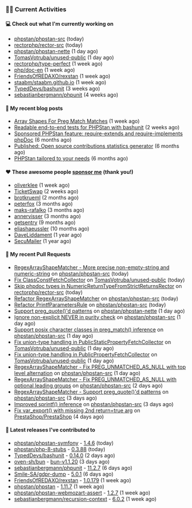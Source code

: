 ### 👨‍💻 Current Activities


#### 💻 Check out what I'm currently working on

- [phpstan/phpstan-src](https://github.com/phpstan/phpstan-src) (today)
- [rectorphp/rector-src](https://github.com/rectorphp/rector-src) (today)
- [phpstan/phpstan-nette](https://github.com/phpstan/phpstan-nette) (1 day ago)
- [TomasVotruba/unused-public](https://github.com/TomasVotruba/unused-public) (1 day ago)
- [rectorphp/type-perfect](https://github.com/rectorphp/type-perfect) (1 week ago)
- [php/doc-en](https://github.com/php/doc-en) (1 week ago)
- [FriendsOfREDAXO/rexstan](https://github.com/FriendsOfREDAXO/rexstan) (1 week ago)
- [staabm/staabm.github.io](https://github.com/staabm/staabm.github.io) (1 week ago)
- [TypedDevs/bashunit](https://github.com/TypedDevs/bashunit) (3 weeks ago)
- [sebastianbergmann/phpunit](https://github.com/sebastianbergmann/phpunit) (4 weeks ago)


#### 📜 My recent blog posts

- [Array Shapes For Preg Match Matches](https://staabm.github.io/2024/07/05/array-shapes-for-preg-match-matches.html) (1 week ago)
- [Readable end-to-end tests for PHPStan with bashunit](https://staabm.github.io/2024/06/28/readable-phpstan-end-to-end-tests-with-bashunit.html) (2 weeks ago)
- [Sponsored PHPStan feature: require-extends and require-implements phpDoc](https://staabm.github.io/2024/01/15/phpstan-require-extends-implements.html) (6 months ago)
- [Published: Open source contributions statistics generator](https://staabm.github.io/2024/01/10/oss-contribs-published.html) (6 months ago)
- [PHPStan tailored to your needs](https://staabm.github.io/2024/01/01/phpstan-customizing.html) (6 months ago)


#### ❤️ These awesome people [sponsor me](https://github.com/sponsors/staabm) (thank you!)

- [oliverklee](https://github.com/oliverklee) (1 week ago)
- [TicketSwap](https://github.com/TicketSwap) (2 weeks ago)
- [brotkrueml](https://github.com/brotkrueml) (2 months ago)
- [peterfox](https://github.com/peterfox) (3 months ago)
- [maks-rafalko](https://github.com/maks-rafalko) (3 months ago)
- [annervisser](https://github.com/annervisser) (3 months ago)
- [getsentry](https://github.com/getsentry) (9 months ago)
- [eliashaeussler](https://github.com/eliashaeussler) (10 months ago)
- [DaveLiddament](https://github.com/DaveLiddament) (1 year ago)
- [SecuMailer](https://github.com/SecuMailer) (1 year ago)


#### 🔨 My recent Pull Requests

- [RegexArrayShapeMatcher - More precise non-empty-string and numeric-string](https://github.com/phpstan/phpstan-src/pull/3249) on [phpstan/phpstan-src](https://github.com/phpstan/phpstan-src) (today)
- [Fix ClassConstFetchCollector](https://github.com/TomasVotruba/unused-public/pull/122) on [TomasVotruba/unused-public](https://github.com/TomasVotruba/unused-public) (today)
- [Skip phpdoc types in NumericReturnTypeFromStrictReturnsRector](https://github.com/rectorphp/rector-src/pull/6153) on [rectorphp/rector-src](https://github.com/rectorphp/rector-src) (today)
- [Refactor RegexArrayShapeMatcher](https://github.com/phpstan/phpstan-src/pull/3248) on [phpstan/phpstan-src](https://github.com/phpstan/phpstan-src) (today)
- [Refactor PrintfParametersRule](https://github.com/phpstan/phpstan-src/pull/3247) on [phpstan/phpstan-src](https://github.com/phpstan/phpstan-src) (today)
- [Support preg_quote()&#39;d patterns](https://github.com/phpstan/phpstan-nette/pull/152) on [phpstan/phpstan-nette](https://github.com/phpstan/phpstan-nette) (1 day ago)
- [Ignore non-explicit NEVER in purity check](https://github.com/phpstan/phpstan-src/pull/3243) on [phpstan/phpstan-src](https://github.com/phpstan/phpstan-src) (1 day ago)
- [Support posix character classes in preg_match() inference](https://github.com/phpstan/phpstan-src/pull/3241) on [phpstan/phpstan-src](https://github.com/phpstan/phpstan-src) (1 day ago)
- [Fix union-type handling in PublicStaticPropertyFetchCollector](https://github.com/TomasVotruba/unused-public/pull/121) on [TomasVotruba/unused-public](https://github.com/TomasVotruba/unused-public) (1 day ago)
- [Fix union-type handling in PublicPropertyFetchCollector](https://github.com/TomasVotruba/unused-public/pull/120) on [TomasVotruba/unused-public](https://github.com/TomasVotruba/unused-public) (1 day ago)
- [RegexArrayShapeMatcher - Fix PREG_UNMATCHED_AS_NULL with top level alternation](https://github.com/phpstan/phpstan-src/pull/3238) on [phpstan/phpstan-src](https://github.com/phpstan/phpstan-src) (1 day ago)
- [RegexArrayShapeMatcher - Fix PREG_UNMATCHED_AS_NULL with optional leading groups](https://github.com/phpstan/phpstan-src/pull/3234) on [phpstan/phpstan-src](https://github.com/phpstan/phpstan-src) (2 days ago)
- [RegexArrayShapeMatcher - Support preg_quote()&#39;d patterns](https://github.com/phpstan/phpstan-src/pull/3233) on [phpstan/phpstan-src](https://github.com/phpstan/phpstan-src) (3 days ago)
- [Improved sprintf() inference](https://github.com/phpstan/phpstan-src/pull/3232) on [phpstan/phpstan-src](https://github.com/phpstan/phpstan-src) (3 days ago)
- [Fix var_export() with missing 2nd return=true arg](https://github.com/PrestaShop/PrestaShop/pull/36540) on [PrestaShop/PrestaShop](https://github.com/PrestaShop/PrestaShop) (4 days ago)


#### 🔭 Latest releases I've contributed to

- [phpstan/phpstan-symfony](https://github.com/phpstan/phpstan-symfony) - [1.4.6](https://github.com/phpstan/phpstan-symfony/releases/tag/1.4.6) (today)
- [phpstan/php-8-stubs](https://github.com/phpstan/php-8-stubs) - [0.3.88](https://github.com/phpstan/php-8-stubs/releases/tag/0.3.88) (today)
- [TypedDevs/bashunit](https://github.com/TypedDevs/bashunit) - [0.14.0](https://github.com/TypedDevs/bashunit/releases/tag/0.14.0) (2 days ago)
- [oven-sh/bun](https://github.com/oven-sh/bun) - [bun-v1.1.20](https://github.com/oven-sh/bun/releases/tag/bun-v1.1.20) (3 days ago)
- [sebastianbergmann/phpunit](https://github.com/sebastianbergmann/phpunit) - [11.2.7](https://github.com/sebastianbergmann/phpunit/releases/tag/11.2.7) (6 days ago)
- [Smile-SA/gdpr-dump](https://github.com/Smile-SA/gdpr-dump) - [5.0.1](https://github.com/Smile-SA/gdpr-dump/releases/tag/5.0.1) (6 days ago)
- [FriendsOfREDAXO/rexstan](https://github.com/FriendsOfREDAXO/rexstan) - [1.0.179](https://github.com/FriendsOfREDAXO/rexstan/releases/tag/1.0.179) (1 week ago)
- [phpstan/phpstan](https://github.com/phpstan/phpstan) - [1.11.7](https://github.com/phpstan/phpstan/releases/tag/1.11.7) (1 week ago)
- [phpstan/phpstan-webmozart-assert](https://github.com/phpstan/phpstan-webmozart-assert) - [1.2.7](https://github.com/phpstan/phpstan-webmozart-assert/releases/tag/1.2.7) (1 week ago)
- [sebastianbergmann/recursion-context](https://github.com/sebastianbergmann/recursion-context) - [6.0.2](https://github.com/sebastianbergmann/recursion-context/releases/tag/6.0.2) (1 week ago)
